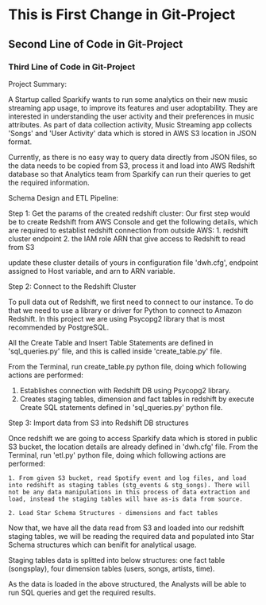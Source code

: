 # This is First Change in Git-Project

## Second Line of Code in Git-Project

### Third Line of Code in Git-Project

Project Summary:

A Startup called Sparkify wants to run some analytics on their new music streaming app usage, to improve its features and user adoptability. They are interested in understanding the user activity and their preferences in music attributes.
As part of data collection activity, Music Streaming app collects 'Songs' and 'User Activity' data which is stored in AWS S3 location in JSON format.

Currently, as there is no easy way to query data directly from JSON files, so the data needs to be copied from S3, process it and load into AWS Redshift database so that Analytics team from Sparkify can run their queries to get the required information.

Schema Design and ETL Pipeline:

Step 1: Get the params of the created redshift cluster:
Our first step would be to create Redshift from AWS Console and get the following details, which are required to establist redshift connection from outside AWS:
	1. redshift cluster endpoint
	2. the IAM role ARN that give access to Redshift to read from S3

update these cluster details of yours in configuration file 'dwh.cfg', endpoint assigned to Host variable, and arn to ARN variable.

Step 2: Connect to the Redshift Cluster

To pull data out of Redshift, we first need to connect to our instance. To do that we need to use a library or driver for Python to connect to Amazon Redshift. In this project we are using Psycopg2 library that is most recommended by PostgreSQL.

All the Create Table and Insert Table Statements are defined in 'sql_queries.py' file, and this is called inside 'create_table.py' file. 

From the Terminal, run create_table.py python file, doing which following actions are performed:
1. Establishes connection with Redshift DB using Psycopg2 library.
2. Creates staging tables, dimension and fact tables in redshift by execute Create SQL statements defined in 'sql_queries.py' python file.

Step 3: Import data from S3 into Redshift DB structures

Once redshift we are going to access Sparkify data which is stored in public S3 bucket, the location details are already defined in 'dwh.cfg' file.
From the Terminal, run 'etl.py' python file, doing which following actions are performed:

    1. From given S3 bucket, read Spotify event and log files, and load into redshift as staging tables (stg_events & stg_songs). There will not be any data manipulations in this process of data extraction and load, instead the staging tables will have as-is data from source.

    2. Load Star Schema Structures - dimensions and fact tables

Now that, we have all the data read from S3 and loaded into our redshift staging tables, we will be reading the required data and populated into Star Schema structures which can benifit for analytical usage.

Staging tables data is splitted into below structures:
one fact table (songsplay), four dimension tables (users, songs, artists, time). 

As the data is loaded in the above structured, the Analysts will be able to run SQL queries and get the required results.
